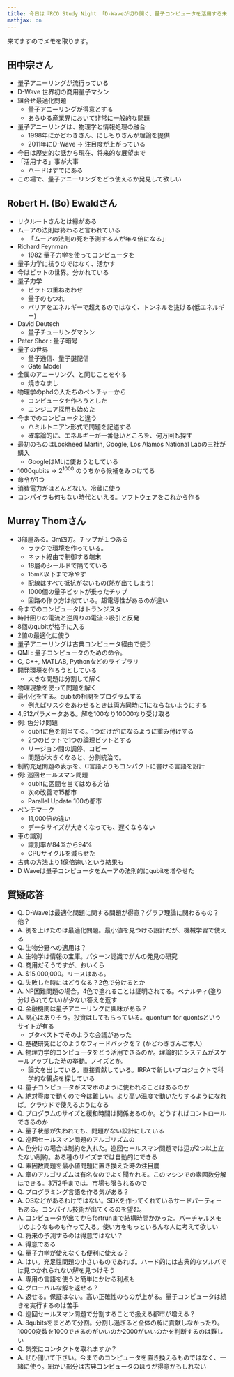```yaml
---
title: 今日は『RCO Study Night 「D-Waveが切り開く、量子コンピュータを活用する未来」』の日です
mathjax: on
---
```


来てますのでメモを取ります。

## 田中宗さん

* 量子アニーリングが流行っている
* D-Wave 世界初の商用量子マシン
* 組合せ最適化問題
    * 量子アニーリングが得意とする
    * あらゆる産業界において非常に一般的な問題
* 量子アニーリングは、物理学と情報処理の融合
    * 1998年にかどわきさん、にしもりさんが理論を提供
    * 2011年にD-Wave → 注目度が上がっている
* 今日は歴史的な話から現在、将来的な展望まで
* 「活用する」事が大事
    * ハードはすでにある
* この場で、量子アニーリングをどう使えるか発見して欲しい

## Robert H. (Bo) Ewaldさん

* リクルートさんとは縁がある
* ムーアの法則は終わると言われている
    * 「ムーアの法則の死を予測する人が年々倍になる」
* Richard Feynman
    * 1982 量子力学を使ってコンピュータを
* 量子力学に抗うのではなく、活かす
* 今はビットの世界。分かれている
* 量子力学
    * ビットの重ねあわせ
    * 量子のもつれ
    * バリアをエネルギーで超えるのではなく、トンネルを抜ける(低エネルギー)
* David Deutsch
    * 量子チューリングマシン
* Peter Shor : 量子暗号
* 量子の世界
    * 量子通信、量子鍵配信
    * Gate Model
* 金属のアニーリング、と同じことをやる
    * 焼きなまし	
* 物理学のphdの人たちのベンチャーから
    * コンピュータを作ろうとした
    * エンジニア採用も始めた
* 今までのコンピュータと違う
    * ハミルトニアン形式で問題を記述する
    * 確率論的に、エネルギーが一番低いところを、何万回も探す
* 最初のものはLockheed Martin, Google, Los Alamos National Labの三社が購入
    * GoogleはMLに使おうとしている
* 1000qubits → $2^1000$ のうちから候補をみつけてる
* 命令が1つ	
* 消費電力がほとんどない。冷蔵に使う
* コンパイラも何もない時代といえる。ソフトウェアをこれから作る


## Murray Thomさん

* 3部屋ある。3m四方。チップが１つある
    * ラックで環境を作っている。
    * ネット経由で制御する端末
    * 18層のシールドで隔てている
    * 15mK以下まで冷やす
    * 配線はすべて抵抗がないもの(熱が出てしまう)
    * 1000個の量子ビットが乗ったチップ
    * 回路の作り方は似ている。超電導性があるのが違い
* 今までのコンピュータはトランジスタ
* 時計回りの電流と逆周りの電流→吸引と反発
* 8個のqubitが格子に入る
* 2値の最適化に使う
* 量子アニーリングは古典コンピュータ経由で使う
* QMI : 量子コンピュータのための命令。
* C, C++, MATLAB, Pythonなどのライブラリ
* 開発環境を作ろうとしている
    * 大きな問題は分割して解く
* 物理現象を使って問題を解く
* 最小化をする。qubitの相関をプログラムする
    * 例えばリスクをあわせるときは両方同時に1にならないようにする
* 4,512パラメータある。解を100なり10000なり受け取る
* 例: 色分け問題
    * qubitに色を割当てる。1つだけが1になるように重み付けする
    * 2つのビットで1つの論理ビットとする
    * リージョン間の調停、コピー
    * 問題が大きくなると、分割統治で。
* 制約充足問題の表示を、C言語よりもコンパクトに書ける言語を設計
* 例: 巡回セールスマン問題
    * qubitに区間を当てはめる方法
    * 次の改善で15都市
    * Parallel Update 100の都市
* ベンチマーク
    * 11,000倍の違い
    * データサイズが大きくなっても、遅くならない
* 車の識別
    * 識別率が84%から94%
    * CPUサイクルを減らせた
* 古典の方法より1億倍速いという結果も
* D Waveは量子コンピュータをムーアの法則的にqubitを増やせた

## 質疑応答

* Q. D-Waveは最適化問題に関する問題が得意？グラフ理論に関わるもの？他？
* A. 例を上げたのは最適化問題。最小値を見つける設計だが、機械学習で使える
* Q. 生物分野への適用は？
* A. 生物学は情報の宝庫。パターン認識でがんの発見の研究
* Q. 商用だそうですが、おいくら
* A. $15,000,000。リースはある。
* Q. 失敗した時にはどうなる？2色で分けるとか
* A. NP困難問題の場合。4色で塗れることは証明されてる。ペナルティ(塗り分けられてない)が少ない答えを返す
* Q. 金融機関は量子アニーリングに興味がある？
* A. 関心はありそう。投資はしてもらっている。quontum for quontsというサイトが有る
    * ブタペストでそのような会議があった
* Q. 基礎研究にどのようなフィードバックを？ (かどわきさんご本人)
* A. 物理力学的コンピュータをどう活用できるのか。理論的にシステムがスケールアップした時の挙動。ノイズとか。
    * 論文を出している。直接貢献している。IRPAで新しいプロジェクトで科学的な観点を探している
* Q. 量子コンピュータがスマホのように使われることはあるのか
* A. 絶対零度で動くので今は難しい。より高い温度で動いたりするようになれば。クラウドで使えるようになる
* Q. プログラムのサイズと緩和時間は関係あるのか。どうすればコントロールできるのか
* A. 量子状態が失われても、問題がない設計にしている
* Q. 巡回セールスマン問題のアルゴリズムの
* A. 色分けの場合は制約を入れた。巡回セールスマン問題では辺が2つ以上立たない制約。ある種のサイズまでは自動的にできる
* Q. 素因数問題を最小値問題に置き換えた時の注目度
* A. 章のアルゴリズムは有名なのでよく聞かれる。このマシンでの素因数分解はできる。3万2千までは。市場も限られるので
* Q. プログラミング言語を作る気がある？
* A. OSなどがあるわけではない。SDKを作ってくれているサードパーティーもある。コンパイル技術が出てくるのを望む。
* A. コンピュータが出てからfortrunまで結構時間かかった。バーチャルメモリのようなものも作って入る。使い方をもっといろんな人に考えて欲しい
* Q. 将来の予測するのは得意ではない？
* A. 得意である
* Q. 量子力学が使えなくも便利に使える？
* A. はい。充足性問題の小さいものであれば。ハード的には古典的なソルバでは見つかれられない解を見つけそう
* A. 専用の言語を使うと簡単にかける利点も
* Q. グローバルな解を返せる？
* A. 返せる。保証はない。高い正確性のものが上がる。量子コンピュータは続きを実行するのは苦手
* Q. 巡回セールスマン問題で分割することで扱える都市が増える？
* A. 8qubitsをまとめて分割。分割し過ぎると全体の解に貢献しなかったり。10000変数を1000できるのがいいのか2000がいいのかを判断するのは難しい
* Q. 気楽にコンタクトを取れますか？
* A. ぜひ聞いて下さい。今までのコンピュータを置き換えるものではなく、一緒に使う。細かい部分は古典コンピュータのほうが得意かもしれない

